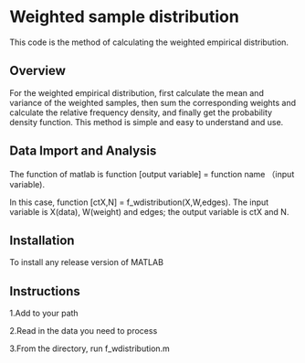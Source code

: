 # Weighted sample distribution
This code is the method of calculating the weighted empirical distribution.

## Overview
For the weighted empirical distribution, first calculate the mean and variance of the weighted samples, then sum the corresponding weights and calculate the relative frequency density, and finally get the probability density function. This method is simple and easy to understand and use.

## Data Import and Analysis
The function of matlab is function [output variable] = function name （input variable).

In this case, function [ctX,N] = f_wdistribution(X,W,edges).
The input variable is X(data), W(weight) and edges; the output variable is ctX and N.

## Installation
To install any release version of MATLAB

## Instructions
1.Add to your path 

2.Read in the data you need to process

3.From the directory, run f_wdistribution.m 

